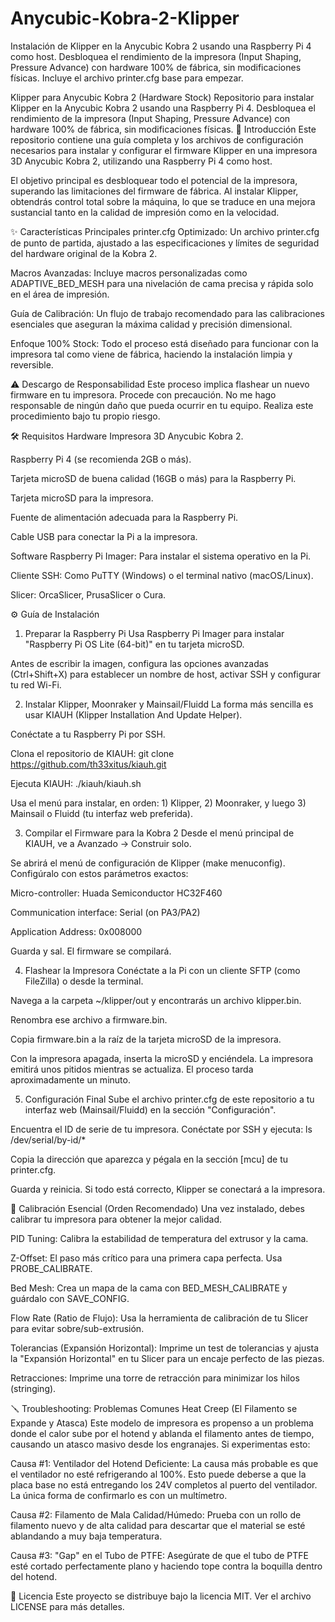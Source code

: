 # Anycubic-Kobra-2-Klipper
Instalación de Klipper en la Anycubic Kobra 2 usando una Raspberry Pi 4 como host. Desbloquea el rendimiento de la impresora (Input Shaping, Pressure Advance) con hardware 100% de fábrica, sin modificaciones físicas. Incluye el archivo printer.cfg base para empezar.

Klipper para Anycubic Kobra 2 (Hardware Stock)
Repositorio para instalar Klipper en la Anycubic Kobra 2 usando una Raspberry Pi 4. Desbloquea el rendimiento de la impresora (Input Shaping, Pressure Advance) con hardware 100% de fábrica, sin modificaciones físicas.
📖 Introducción
Este repositorio contiene una guía completa y los archivos de configuración necesarios para instalar y configurar el firmware Klipper en una impresora 3D Anycubic Kobra 2, utilizando una Raspberry Pi 4 como host.

El objetivo principal es desbloquear todo el potencial de la impresora, superando las limitaciones del firmware de fábrica. Al instalar Klipper, obtendrás control total sobre la máquina, lo que se traduce en una mejora sustancial tanto en la calidad de impresión como en la velocidad.

✨ Características Principales
printer.cfg Optimizado: Un archivo printer.cfg de punto de partida, ajustado a las especificaciones y límites de seguridad del hardware original de la Kobra 2.

Macros Avanzadas: Incluye macros personalizadas como ADAPTIVE_BED_MESH para una nivelación de cama precisa y rápida solo en el área de impresión.

Guía de Calibración: Un flujo de trabajo recomendado para las calibraciones esenciales que aseguran la máxima calidad y precisión dimensional.

Enfoque 100% Stock: Todo el proceso está diseñado para funcionar con la impresora tal como viene de fábrica, haciendo la instalación limpia y reversible.

⚠️ Descargo de Responsabilidad
Este proceso implica flashear un nuevo firmware en tu impresora. Procede con precaución. No me hago responsable de ningún daño que pueda ocurrir en tu equipo. Realiza este procedimiento bajo tu propio riesgo.

🛠️ Requisitos
Hardware
Impresora 3D Anycubic Kobra 2.

Raspberry Pi 4 (se recomienda 2GB o más).

Tarjeta microSD de buena calidad (16GB o más) para la Raspberry Pi.

Tarjeta microSD para la impresora.

Fuente de alimentación adecuada para la Raspberry Pi.

Cable USB para conectar la Pi a la impresora.

Software
Raspberry Pi Imager: Para instalar el sistema operativo en la Pi.

Cliente SSH: Como PuTTY (Windows) o el terminal nativo (macOS/Linux).

Slicer: OrcaSlicer, PrusaSlicer o Cura.

⚙️ Guía de Instalación
1. Preparar la Raspberry Pi
Usa Raspberry Pi Imager para instalar "Raspberry Pi OS Lite (64-bit)" en tu tarjeta microSD.

Antes de escribir la imagen, configura las opciones avanzadas (Ctrl+Shift+X) para establecer un nombre de host, activar SSH y configurar tu red Wi-Fi.

2. Instalar Klipper, Moonraker y Mainsail/Fluidd
La forma más sencilla es usar KIAUH (Klipper Installation And Update Helper).

Conéctate a tu Raspberry Pi por SSH.

Clona el repositorio de KIAUH: git clone https://github.com/th33xitus/kiauh.git

Ejecuta KIAUH: ./kiauh/kiauh.sh

Usa el menú para instalar, en orden: 1) Klipper, 2) Moonraker, y luego 3) Mainsail o Fluidd (tu interfaz web preferida).

3. Compilar el Firmware para la Kobra 2
Desde el menú principal de KIAUH, ve a Avanzado -> Construir solo.

Se abrirá el menú de configuración de Klipper (make menuconfig). Configúralo con estos parámetros exactos:

Micro-controller: Huada Semiconductor HC32F460

Communication interface: Serial (on PA3/PA2)

Application Address: 0x008000

Guarda y sal. El firmware se compilará.

4. Flashear la Impresora
Conéctate a la Pi con un cliente SFTP (como FileZilla) o desde la terminal.

Navega a la carpeta ~/klipper/out y encontrarás un archivo klipper.bin.

Renombra ese archivo a firmware.bin.

Copia firmware.bin a la raíz de la tarjeta microSD de la impresora.

Con la impresora apagada, inserta la microSD y enciéndela. La impresora emitirá unos pitidos mientras se actualiza. El proceso tarda aproximadamente un minuto.

5. Configuración Final
Sube el archivo printer.cfg de este repositorio a tu interfaz web (Mainsail/Fluidd) en la sección "Configuración".

Encuentra el ID de serie de tu impresora. Conéctate por SSH y ejecuta: ls /dev/serial/by-id/*

Copia la dirección que aparezca y pégala en la sección [mcu] de tu printer.cfg.

Guarda y reinicia. Si todo está correcto, Klipper se conectará a la impresora.

🔬 Calibración Esencial (Orden Recomendado)
Una vez instalado, debes calibrar tu impresora para obtener la mejor calidad.

PID Tuning: Calibra la estabilidad de temperatura del extrusor y la cama.

Z-Offset: El paso más crítico para una primera capa perfecta. Usa PROBE_CALIBRATE.

Bed Mesh: Crea un mapa de la cama con BED_MESH_CALIBRATE y guárdalo con SAVE_CONFIG.

Flow Rate (Ratio de Flujo): Usa la herramienta de calibración de tu Slicer para evitar sobre/sub-extrusión.

Tolerancias (Expansión Horizontal): Imprime un test de tolerancias y ajusta la "Expansión Horizontal" en tu Slicer para un encaje perfecto de las piezas.

Retracciones: Imprime una torre de retracción para minimizar los hilos (stringing).

🪛 Troubleshooting: Problemas Comunes
Heat Creep (El Filamento se Expande y Atasca)
Este modelo de impresora es propenso a un problema donde el calor sube por el hotend y ablanda el filamento antes de tiempo, causando un atasco masivo desde los engranajes. Si experimentas esto:

Causa #1: Ventilador del Hotend Deficiente: La causa más probable es que el ventilador no esté refrigerando al 100%. Esto puede deberse a que la placa base no está entregando los 24V completos al puerto del ventilador. La única forma de confirmarlo es con un multímetro.

Causa #2: Filamento de Mala Calidad/Húmedo: Prueba con un rollo de filamento nuevo y de alta calidad para descartar que el material se esté ablandando a muy baja temperatura.

Causa #3: "Gap" en el Tubo de PTFE: Asegúrate de que el tubo de PTFE esté cortado perfectamente plano y haciendo tope contra la boquilla dentro del hotend.

📜 Licencia
Este proyecto se distribuye bajo la licencia MIT. Ver el archivo LICENSE para más detalles.
